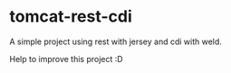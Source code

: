 # tomcat-rest-cdi

A simple project using rest with jersey and cdi with weld.

Help to improve this project :D
